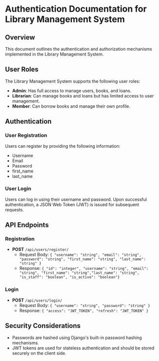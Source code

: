 # Authentication Documentation for Library Management System

## Overview
This document outlines the authentication and authorization mechanisms implemented in the Library Management System.

## User Roles
The Library Management System supports the following user roles:
- **Admin**: Has full access to manage users, books, and loans.
- **Librarian**: Can manage books and loans but has limited access to user management.
- **Member**: Can borrow books and manage their own profile.

## Authentication
### User Registration
Users can register by providing the following information:
- Username
- Email
- Password
- first_name
- last_name

### User Login
Users can log in using their username and password. Upon successful authentication, a JSON Web Token (JWT) is issued for subsequent requests.

## API Endpoints
### Registration
- **POST** `/api/users/register/`
  - Request Body: `{ "username": "string", "email": "string", "password": "string", "first_name": "string", "last_name": "string" }`
  - Response: `{ "id": "integer", "username": "string", "email": "string", "first_name": "string","last_name": "string", "is_staff": "boolean", "is_active": "boolean"}`

### Login
- **POST** `/api/users/login/`
  - Request Body: `{ "username": "string", "password": "string" }`
  - Response: `{ "access": "JWT_TOKEN", "refresh": "JWT_TOKEN" }`

## Security Considerations
- Passwords are hashed using Django's built-in password hashing mechanisms.
- JWT tokens are used for stateless authentication and should be stored securely on the client side.
